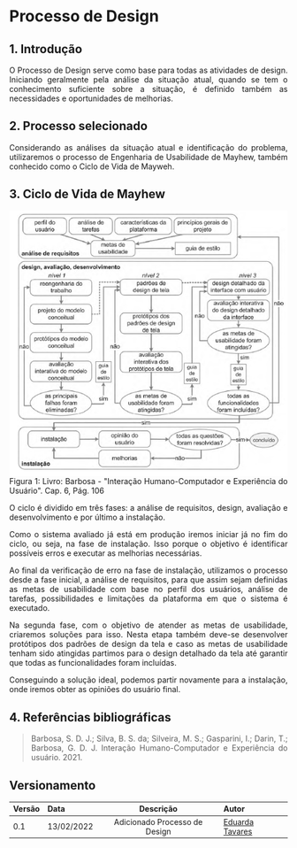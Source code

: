 
<style>body {text-align: justify}</style>

# Processo de Design

## 1. Introdução
O Processo de Design serve como base para todas as atividades de design. Iniciando geralmente pela análise da situação atual, quando se tem o conhecimento suficiente sobre a situação, é definido também as necessidades e oportunidades de melhorias.

## 2. Processo selecionado
Considerando as análises da situação atual e identificação do problema, utilizaremos o processo de Engenharia de Usabilidade de Mayhew, também conhecido como o Ciclo de Vida de Mayweh.

## 3. Ciclo de Vida de Mayhew

<div style="display:flex; flex-flow: row wrap; justify-content: center; margin 30px auto">
    <img width="600px" src="../img/ciclo_mayhew.png">
    <figcaption>Figura 1: Livro: Barbosa - "Interação Humano-Computador e Experiência do Usuário". Cap. 6, Pág. 106</figcaption>
</div>

O ciclo é dividido em três fases: a análise de requisitos, design, avaliação e desenvolvimento e por último a instalação.

Como o sistema avaliado já está em produção iremos iniciar já no fim do ciclo, ou seja, na fase de instalação. Isso porque o objetivo é identificar possíveis erros e executar as melhorias necessárias.

Ao final da verificação de erro na fase de instalação, utilizamos o processo desde a fase inicial, a análise de requisitos, para que assim sejam definidas as metas de usabilidade com base no perfil dos usuários, análise de tarefas, possibilidades e limitações da plataforma em que o sistema é executado.

Na segunda fase, com o objetivo de atender as metas de usabilidade, criaremos soluções para isso. Nesta etapa também deve-se desenvolver protótipos dos padrões de design da tela e caso as metas de usabilidade tenham sido atingidas partimos para o design detalhado da tela até garantir que todas as funcionalidades foram incluídas. 

Conseguindo a solução ideal, podemos partir novamente para a instalação, onde iremos obter as opiniões do usuário final.

## 4. Referências bibliográficas
> Barbosa, S. D. J.; Silva, B. S. da; Silveira, M. S.; Gasparini, I.; Darin, T.; Barbosa, G. D. J. Interação Humano-Computador e Experiência do usuário. 2021.

## Versionamento

|Versão|Data|Descrição|Autor|
|------|----|:---------:|-----|
|0.1|13/02/2022| Adicionado Processo de Design | [Eduarda Tavares](https://github.com/etavares) |
